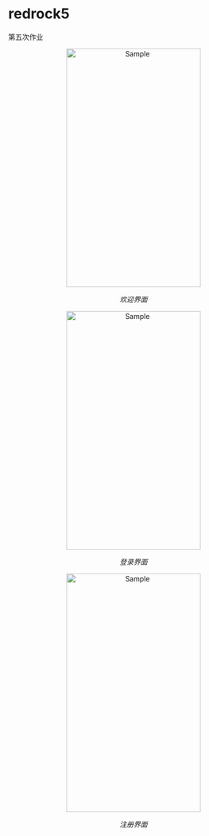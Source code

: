 # redrock5
第五次作业

<p align="center">
    <img src="http://ws3.sinaimg.cn/mw690/69c1b111ly1fxybmh7gj4j20u01hab24.jpg" alt="Sample"  width="270" height="480">
    <p align="center">
        <em>欢迎界面</em>
    </p>
</p>

<p align="center">
    <img src="http://ws3.sinaimg.cn/mw690/69c1b111ly1fxybmrm517j20u01hcgur.jpg" alt="Sample"  width="270" height="480">
    <p align="center">
        <em>登录界面</em>
    </p>
</p>

<p align="center">
    <img src="http://ws3.sinaimg.cn/mw690/69c1b111ly1fxybmx5r5pj20u01hctho.jpg" alt="Sample"  width="270" height="480">
    <p align="center">
        <em>注册界面</em>
    </p>
</p>
